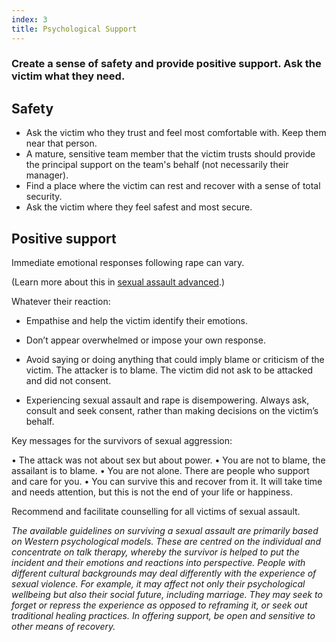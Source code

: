 ```yaml
---
index: 3
title: Psychological Support
---
```

### Create a sense of safety and provide positive support. Ask the victim what they need. 

## Safety

* 	 Ask the victim who they trust and feel most comfortable with. Keep them near that person. 
*	A mature, sensitive team member that the victim trusts should provide the principal support on the team's behalf (not necessarily their manager).
*	Find a place where the victim can rest and recover with a sense of total security. 
*	Ask the victim where they feel safest and most secure.

## Positive support

Immediate emotional responses following rape can vary.

(Learn more about this in [sexual assault advanced](umbrella://lesson/sexual-assault/1).)

Whatever their reaction:

*	Empathise and help the victim identify their emotions. 
* 	Don’t appear overwhelmed or impose your own response.
*	Avoid saying or doing anything that could imply blame or criticism of the
victim. The attacker is to blame. The victim did not ask to be attacked and did not consent.

*	Experiencing sexual assault and rape is disempowering. Always ask, consult and seek consent, rather than
making decisions on the victim’s behalf.

Key messages for the survivors of sexual aggression:

• The attack was not about sex but about power.
• You are not to blame, the assailant is to blame.
• You are not alone. There are people who support and care for you.
• You can survive this and recover from it. It will take time and needs
attention, but this is not the end of your life or happiness.

Recommend and facilitate counselling for all victims of sexual assault.

*The available guidelines on surviving a sexual assault are primarily based
on Western psychological models. These are centred on the individual and
concentrate on talk therapy, whereby the survivor is helped to put the incident
and their emotions and reactions into perspective. People with different
cultural backgrounds may deal differently with the experience of sexual
violence. For example, it may affect not only their psychological wellbeing but
also their social future, including marriage. They may seek to forget or repress
the experience as opposed to reframing it, or seek out traditional healing
practices. In offering support, be open and sensitive to other
means of recovery.*